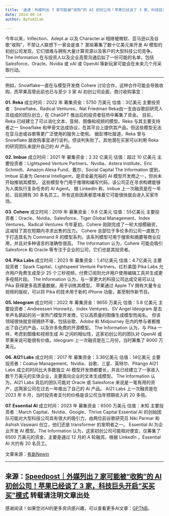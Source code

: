 ```yaml
---
title: '速递｜外媒列出 7 家可能被“收购”的 AI 初创公司！苹果已经谈了 3 家，科技巨头开启“买买买”模式'
date: 2024-08-14
author: ByteAILab

---
```


今年以来，Inflection、Adept.ai 以及 Character.ai 相继被微软、亚马逊以及谷歌“收购”，不禁让人联想下一家会是谁？
那些筹集了数十亿美元来开发 AI 模型的初创公司发现，它们很难与拥有大量计算资源以及客户的大型科技公司竞争。
The Information 在与投资人以及企业高管沟通后拟了一份可能的名单，包括 Salesforce、Oracle、Nvidia 或 xAI 或 OpenAI 等新玩家可能会在未来几个月采取行动。

---

例如，Snowflake一直在与模型开发商 Cohere 讨论合作，这种合作可能会导致收购，而苹果高管此前也已与至少 3 家 AI 初创公司会面，商讨收购事宜：

**01. Reka**
成立时间：2022 年
筹集资金：5750 万美元
估值：3亿美元
主要投资者：Snowflake、Radical Ventures、Nat Friedman
Reka由一支由谷歌前研究人员组成的团队创立，在 ChatGPT 推出后的投资者狂热中筹集了资金。
目前，Reka 已经建立了可以消化文本、音频、图像和视频的模型。Reka 与其主要支持者之一 Snowflake 和甲骨文达成协议，在其平台上提供其产品，但这些模型无法在亚马逊或谷歌等更广泛使用的服务上使用。
据彭博社报道，Reka 曾与 Snowflake 就收购事宜进行谈判，但谈判失败了。其他潜在买家可以利用 Reka 的研究团队来提升自己的 AI 产品。

**02. Imbue**
成立时间：2021 年
募集资金：2.32 亿美元
估值：超过 10 亿美元
主要投资者：Lightspeed Venture Partners、Nvidia、Astera Institute、Eric Schmidt、Amazon Alexa Fund、戴尔、Social Capital
The Information 提到，Imbue 前身为 General Intelligent，是资金最充裕的 AI 模型开发商之一，但尚未开始推销其模型。
这些模型专门用于推理和编写代码，该公司正在寻求构建能够为人类执行复杂任务的 AI Agent。
据 LinkedIn 称，Imbue 上一次融资是在一年前，目前拥有 30 多名员工。所有这些因素都意味着它可能很快就会进入买家市场。

**03. Cohere**
成立时间：2019 年
募集资金：9.8 亿美元
估值：55亿美元
主要投资者：Oracle、Nvidia、Salesforce、Tiger Global Management、Index Ventures、Radical Ventures
今年夏初，Cohere 刚刚完成了一轮大规模融资，这减轻了其在短期内寻求出售的压力。
Cohere 总部位于多伦多的公司一直致力于打造其名为 Command R 的模型系列，该系列模型可用于搜索和摘要等商业应用，并且对多种语言的准确性很高。
The Information 认为，Cohere 可能会吸引 Salesforce 和 Oracle 等专注于企业的公司，它们也是其投资者。

**04. Pika Labs**
成立时间：2023 年
募集资金：1.41亿美元
估值：4.7亿美元
主要投资者：Spark Capital、Lightspeed Venture Partners、红杉美国
Pika Labs 允许用户免费生成至少 25 个三秒视频，付费订阅则允许用户使用编辑工具并生成更多视频片段。
The Information 认为，与一家更大的科技公司达成交易可以让 Pika 获得更多高质量数据，用于训练其模型。
苹果通过 Apple TV 拥有大量专业视频的版权，可以将 Pika 的技术用于新的 iPhone 功能，甚至制作新节目。

**05. Ideogram**
成立时间：2022 年
筹集资金：9650 万美元
估值：5.8 亿美元
主要投资者：Andreessen Horowitz、Index Ventures、SV Angel
Ideogram 是去年声名鹊起的另一家热门模型开发商，它以高质量的图像生成模型而闻名。
但该领域很快就变得拥挤不堪，包括谷歌、Adobe 和 Midjourney 在内的参与者都推出了自己的产品，以及许多免费的开源模型。
The Information 认为，与 Pika 一样，考虑到图像和视频生成 AI 之间的相似性，这家初创公司的团队对 OpenAI 或苹果来说可能很有价值。Ideogram 上一次融资是在二月份，当时筹集了 8000 万美元。

**06. AI21 Labs**
成立时间：2017 年
募集资金：3.36亿美元
估值：14亿美元
主要投资者：Coatue Management、Nvidia、谷歌、三星、英特尔、Pitango
AI21 Labs 成立的时间比大多数独立 AI 模型开发商都要长，并且已经建立了一家收入数千万美元的实体企业，主要面向企业的文本生成模型。
The Information 认为，AI21 Labs 背后的团队可能对 Oracle 或 Salesforce 来说是一笔有用的资产，这两家公司在过去一年推出了自己的 AI 产品。
AI21 Labs 上一次融资是在 2023 年 8 月，当时投资者支付的价格是该公司当年预期收入的 20 多倍。

**07. Essential AI**
成立时间：2023 年
募集资金：6500 万美元
估值：未知
主要投资者：March Capital、Nvidia、Google、Thrive Capital
Essential AI 的创始团队可能对大型科技公司具有很大的吸引力，由两位前谷歌研究员 Niki Parmar 和 Ashish Vaswani 创立，他们还是 transformer 的发明者之一。
Essential AI 为企业开发 AI 模型。The Information 认为，这家初创公司可能相对便宜，仅筹集了 6500 万美元的资金，主要是通过 12 月的 A 轮融资。根据 LinkedIn ，Essential AI 大约有 20 名员工。

文章来源：[有新Newin](https://mp.weixin.qq.com/s/5s8Nzw6DCQ5GQfCHB6hFUg)

---

来源：[Speedpost｜外媒列出 7 家可能被“收购”的 AI 初创公司！苹果已经谈了 3 家，科技巨头开启“买买买”模式](https://www.aixinzhijie.com/article/6846408)
转载请注明文章出处
---
感谢阅读！如果您对AI的更多资讯感兴趣，可以查看更多AI文章：[GPTNB](https://gptnb.com)。